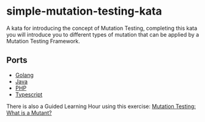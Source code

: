 # simple-mutation-testing-kata
A kata for introducing the concept of Mutation Testing, completing this kata you will introduce you to different types 
of mutation that can be applied by a Mutation Testing Framework.

## Ports

  - [Golang](./go)
  - [Java](./java)
  - [PHP](./php)
  - [Typescript](./typescript)

There is also a Guided Learning Hour using this exercise: [Mutation Testing: What is a Mutant?](https://github.com/armakuni/learning-hours/blob/main/mutation-testing-01-what-is-a-mutant.md)
